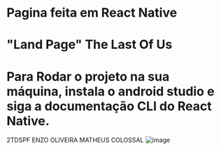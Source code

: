 # Pagina feita em React Native

# "Land Page" The Last Of Us

# Para Rodar o projeto na sua máquina, instala o android studio e siga a documentação CLI do React Native.

2TDSPF
ENZO OLIVEIRA
MATHEUS COLOSSAL
![image](https://github.com/BernardoliveiraFiap/MOBILECHECKPOINT1/assets/126569987/71d9a438-13be-42bd-b208-587d9f903099)
